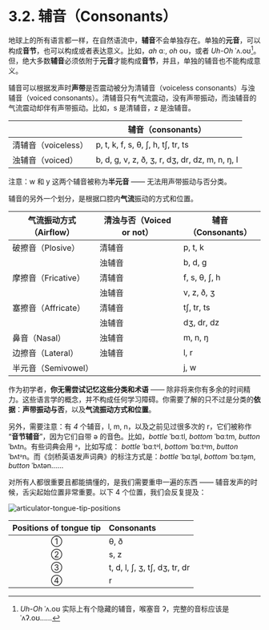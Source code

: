 # 3.2. 辅音（Consonants）

地球上的所有语言都一样，在自然语流中，**辅音**不会单独存在。单独的**元音**，可以构成**音节**，也可以构成或者表达意义。比如，*ah* <span class="pho alt">ɑː</span><span class="speak-word-inline" data-audio-us-male="/audios/us_phonetics_sound_father_2023feb.mp3"></span>, *oh* <span class="pho alt">oʊ</span><span class="speak-word-inline" data-audio-us-male="/audios/us_phonetics_sound_nose_2023feb.mp3"></span>，或者 *Uh-Oh* <span class="pho alt">ˈʌ.oʊ</span><span class="speak-word-inline" data-audio-us-female="/audios/Uh-Oh.mp3"></span>[^1]。但，绝大多数**辅音**必须依附于**元音**才能构成**音节**，并且，单独的辅音也不能构成意义。

辅音可以根据发声时**声带**是否震动被分为清辅音（voiceless consonants）与浊辅音（voiced consonants）。清辅音只有气流震动，没有声带振动，而浊辅音的气流震动却伴有声带振动。比如，<span class="pho">s</span> 是清辅音，<span class="pho">z</span> 是浊辅音。

|           | 辅音（consonants）                                                                   |
| --------- | ---------------------------------------------------------------------------- |
| 清辅音（voiceless） | <span class="pho">p</span>, <span class="pho">t</span>, <span class="pho">k</span>, <span class="pho">f</span>, <span class="pho">s</span>, <span class="pho">θ</span>, <span class="pho">ʃ</span>, <span class="pho">h</span>, <span class="pho">tʃ</span>, <span class="pho">tr</span>, <span class="pho">ts</span>                     |
| 浊辅音（voiced）    | <span class="pho">b</span>, <span class="pho">d</span>, <span class="pho">g</span>, <span class="pho">v</span>, <span class="pho">z</span>, <span class="pho">ð</span>, <span class="pho">ʒ</span>, <span class="pho">r</span>, <span class="pho">dʒ</span>, <span class="pho">dr</span>, <span class="pho">dz</span>, <span class="pho">m</span>, <span class="pho">n</span>, <span class="pho">ŋ</span>, <span class="pho">l</span> |

注意：<span class="pho">w</span> 和 <span class="pho">y</span> 这两个辅音被称为**半元音** —— 无法用声带振动与否分类。

辅音的另外一个划分，是根据口腔内**气流**振动的方式和位置。

| 气流振动方式（Airflow）   | 清浊与否（Voiced or not） | 辅音（Consonants）              |
| --------- | ------------- | ----------------------- |
| 破擦音（Plosive）   | 清辅音     | <span class="pho">p</span>, <span class="pho">t</span>, <span class="pho">k</span>           |
|           | 浊辅音        | <span class="pho">b</span>, <span class="pho">d</span>, <span class="pho">g</span>           |
| 摩擦音（Fricative） | 清辅音     | <span class="pho">f</span>, <span class="pho">s</span>, <span class="pho">θ</span>, <span class="pho">ʃ</span>, <span class="pho">h</span> |
|           | 浊辅音        | <span class="pho">v</span>, <span class="pho">z</span>, <span class="pho">ð</span>, <span class="pho">ʒ</span>      |
| 塞擦音（Affricate） | 清辅音     | <span class="pho">tʃ</span>, <span class="pho">tr</span>, <span class="pho">ts</span>        |
|           | 浊辅音        | <span class="pho">dʒ</span>, <span class="pho">dr</span>, <span class="pho">dz</span>        |
| 鼻音（Nasal）     | 浊辅音        | <span class="pho">m</span>, <span class="pho">n</span>, <span class="pho">ŋ</span>           |
| 边擦音（Lateral）   | 浊辅音        | <span class="pho">l</span>, <span class="pho">r</span>                |
| 半元音（Semivowel） |               | <span class="pho">j</span>, <span class="pho">w</span>                |

作为初学者，**你无需尝试记忆这些分类和术语** —— 除非将来你有多余的时间精力。这些语言学的概念，并不构成任何学习障碍。你需要了解的只不过是分类的**依据**：**声带振动与否**，以及**气流振动方式和位置**。

另外，需要注意：有 *4* 个辅音，<span class="pho">l</span>, <span class="pho">m</span>, <span class="pho">n</span>，以及之前见过很多次的 <span class="pho">r</span>，它们被称作 “**音节辅音**”，因为它们自带 <span class="pho">ə</span> 的音色。比如，*bottle* <span class="pho alt">ˈbɑːtl</span>, *bottom* <span class="pho alt">ˈbɑːtm</span>, *button* <span class="pho alt">ˈbʌtn</span>。有些词典会用 <span class="pho">ᵊ</span>，比如写成：
*bottle* <span class="pho alt">ˈbɑːtᵊl</span>, *bottom* <span class="pho alt">ˈbɑːtᵊm</span>, *button* <span class="pho alt">ˈbʌtᵊn</span>。而《剑桥英语发声词典》的标注方式是：*bottle* <span class="pho alt">ˈbɑːt̬əl</span>, *bottom* <span class="pho alt">ˈbɑːt̬əm</span>, *button* <span class="pho alt">ˈbʌtən</span>……

对所有人都很重要且都能搞懂的，是我们需要重申一遍的东西 —— 辅音发声的时候，舌尖起始位置非常重要。以下 4 个位置，我们会反复提及：

![articulator-tongue-tip-positions](/images/articulator-tongue-tip-positions.svg)

| Positions of tongue tip | Consonants                                      |
| :---------------------: | :---------------------------------------------- |
|            ①            | <span class="pho">θ</span>, <span class="pho">ð</span>                                        |
|            ②            | <span class="pho">s</span>, <span class="pho">z</span>                                        |
|            ③            | <span class="pho">t</span>, <span class="pho">d</span>, <span class="pho">l</span>, <span class="pho">ʃ</span>, <span class="pho">ʒ</span>, <span class="pho">tʃ</span>, <span class="pho">dʒ</span>, <span class="pho">tr</span>, <span class="pho">dr</span> |
|            ④            | <span class="pho">r</span>                                             |


[^1]: *Uh-Oh* <span class="pho alt">ˈʌ.oʊ</span> 实际上有个隐藏的辅音，喉塞音 <span class="pho">ʔ</span>，完整的音标应该是 <span class="pho alt">ˈʌʔ.oʊ</span>……
